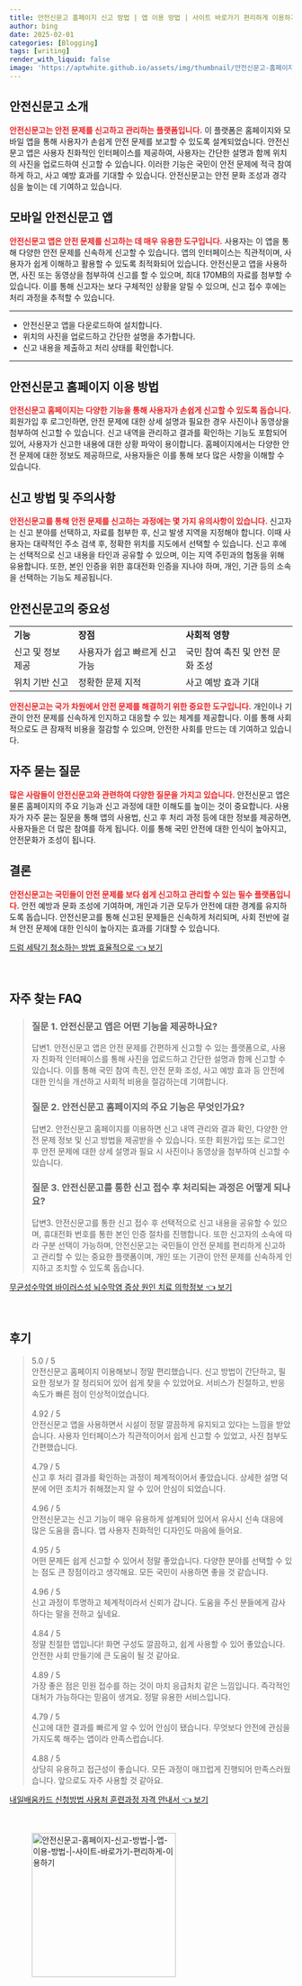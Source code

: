 ```yaml
---
title: 안전신문고 홈페이지 신고 방법 | 앱 이용 방법 | 사이트 바로가기 편리하게 이용하기
author: bing
date: 2025-02-01
categories: [Blogging]
tags: [writing]
render_with_liquid: false
image: 'https://aptwhite.github.io/assets/img/thumbnail/안전신문고-홈페이지-신고-방법-|-앱-이용-방법-|-사이트-바로가기-편리하게-이용하기.webp'
---
```



<h2 id='안전신문고 소개'>안전신문고 소개</h2>

<p><b><span style="color: #ee2323;">안전신문고는 안전 문제를 신고하고 관리하는 플랫폼입니다.</span></b> 이 플랫폼은 홈페이지와 모바일 앱을 통해 사용자가 손쉽게 안전 문제를 보고할 수 있도록 설계되었습니다. 안전신문고 앱은 사용자 친화적인 인터페이스를 제공하여, 사용자는 간단한 설명과 함께 위치의 사진을 업로드하여 신고할 수 있습니다. 이러한 기능은 국민이 안전 문제에 적극 참여하게 하고, 사고 예방 효과를 기대할 수 있습니다. 안전신문고는 안전 문화 조성과 경각심을 높이는 데 기여하고 있습니다.</p>

<h2 id='모바일 안전신문고 앱'>모바일 안전신문고 앱</h2>

<p><b><span style="color: #ee2323;">안전신문고 앱은 안전 문제를 신고하는 데 매우 유용한 도구입니다.</span></b> 사용자는 이 앱을 통해 다양한 안전 문제를 신속하게 신고할 수 있습니다. 앱의 인터페이스는 직관적이며, 사용자가 쉽게 이해하고 활용할 수 있도록 최적화되어 있습니다. 안전신문고 앱을 사용하면, 사진 또는 동영상을 첨부하여 신고를 할 수 있으며, 최대 170MB의 자료를 첨부할 수 있습니다. 이를 통해 신고자는 보다 구체적인 상황을 알릴 수 있으며, 신고 접수 후에는 처리 과정을 추적할 수 있습니다.</p>

<hr />

<ul>
    <li>안전신문고 앱을 다운로드하여 설치합니다.</li>
    <li>위치의 사진을 업로드하고 간단한 설명을 추가합니다.</li>
    <li>신고 내용을 제출하고 처리 상태를 확인합니다.</li>
</ul>

<hr />

<h2 id='안전신문고 홈페이지 이용 방법'>안전신문고 홈페이지 이용 방법</h2>

<p><b><span style="color: #ee2323;">안전신문고 홈페이지는 다양한 기능을 통해 사용자가 손쉽게 신고할 수 있도록 돕습니다.</span></b> 회원가입 후 로그인하면, 안전 문제에 대한 상세 설명과 필요한 경우 사진이나 동영상을 첨부하여 신고할 수 있습니다. 신고 내역을 관리하고 결과를 확인하는 기능도 포함되어 있어, 사용자가 신고한 내용에 대한 상황 파악이 용이합니다. 홈페이지에서는 다양한 안전 문제에 대한 정보도 제공하므로, 사용자들은 이를 통해 보다 많은 사항을 이해할 수 있습니다.</p>

<h2 id='신고 방법 및 주의사항'>신고 방법 및 주의사항</h2>

<p><b><span style="color: #ee2323;">안전신문고를 통해 안전 문제를 신고하는 과정에는 몇 가지 유의사항이 있습니다.</span></b> 신고자는 신고 분야를 선택하고, 자료를 첨부한 후, 신고 발생 지역을 지정해야 합니다. 이때 사용자는 대략적인 주소 검색 후, 정확한 위치를 지도에서 선택할 수 있습니다. 신고 후에는 선택적으로 신고 내용을 타인과 공유할 수 있으며, 이는 지역 주민과의 협동을 위해 유용합니다. 또한, 본인 인증을 위한 휴대전화 인증을 지나야 하며, 개인, 기관 등의 소속을 선택하는 기능도 제공됩니다.</p>

<h2 id='안전신문고의 중요성'>안전신문고의 중요성</h2>

<table>
    <tr>
        <td><b>기능</b></td>
        <td><b>장점</b></td>
        <td><b>사회적 영향</b></td>
    </tr>
    <tr>
        <td>신고 및 정보 제공</td>
        <td>사용자가 쉽고 빠르게 신고 가능</td>
        <td>국민 참여 촉진 및 안전 문화 조성</td>
    </tr>
    <tr>
        <td>위치 기반 신고</td>
        <td>정확한 문제 지적</td>
        <td>사고 예방 효과 기대</td>
    </tr>
</table>

<p><b><span style="color: #ee2323;">안전신문고는 국가 차원에서 안전 문제를 해결하기 위한 중요한 도구입니다.</span></b> 개인이나 기관이 안전 문제를 신속하게 인지하고 대응할 수 있는 체계를 제공합니다. 이를 통해 사회적으로도 큰 잠재적 비용을 절감할 수 있으며, 안전한 사회를 만드는 데 기여하고 있습니다.</p>

<h2 id='자주 묻는 질문'>자주 묻는 질문</h2>

<p><b><span style="color: #ee2323;">많은 사람들이 안전신문고와 관련하여 다양한 질문을 가지고 있습니다.</span></b> 안전신문고 앱은 물론 홈페이지의 주요 기능과 신고 과정에 대한 이해도를 높이는 것이 중요합니다. 사용자가 자주 묻는 질문을 통해 앱의 사용법, 신고 후 처리 과정 등에 대한 정보를 제공하면, 사용자들은 더 많은 참여를 하게 됩니다. 이를 통해 국민 안전에 대한 인식이 높아지고, 안전문화가 조성이 됩니다.</p>

<h2 id='결론'>결론</h2>

<p><b><span style="color: #ee2323;">안전신문고는 국민들이 안전 문제를 보다 쉽게 신고하고 관리할 수 있는 필수 플랫폼입니다.</span></b> 안전 예방과 문화 조성에 기여하며, 개인과 기관 모두가 안전에 대한 경계를 유지하도록 돕습니다. 안전신문고를 통해 신고된 문제들은 신속하게 처리되며, 사회 전반에 걸쳐 안전 문제에 대한 인식이 높아지는 효과를 기대할 수 있습니다.</p>


<p><a class="click-button" title="드럼 세탁기 청소하는 방법 효율적으로" href="https://aptwhite.github.io/posts/%EB%93%9C%EB%9F%BC-%EC%84%B8%ED%83%81%EA%B8%B0-%EC%B2%AD%EC%86%8C%ED%95%98%EB%8A%94-%EB%B0%A9%EB%B2%95-%ED%9A%A8%EC%9C%A8%EC%A0%81%EC%9C%BC%EB%A1%9C/" rel="dofollow">드럼 세탁기 청소하는 방법 효율적으로 👈 보기</a></p><br>
<h2 id='자주_찾는_FAQ'>자주 찾는 FAQ</h2>
<div itemscope="" itemtype="https://schema.org/FAQPage"> 
<blockquote> 
<div itemscope="" itemprop="mainEntity" itemtype="https://schema.org/Question"> 
<h3 itemprop="name">질문 1. 안전신문고 앱은 어떤 기능을 제공하나요?</h3> 
<div itemscope="" itemprop="acceptedAnswer" itemtype="https://schema.org/Answer"> 
<span itemprop="text"> 
<p>답변1. 안전신문고 앱은 안전 문제를 간편하게 신고할 수 있는 플랫폼으로, 사용자 친화적 인터페이스를 통해 사진을 업로드하고 간단한 설명과 함께 신고할 수 있습니다. 이를 통해 국민 참여 촉진, 안전 문화 조성, 사고 예방 효과 등 안전에 대한 인식을 개선하고 사회적 비용을 절감하는데 기여합니다.</p> 
</span> 
</div> 
</div> 
<div itemscope="" itemprop="mainEntity" itemtype="https://schema.org/Question"> 
<h3 itemprop="name">질문 2. 안전신문고 홈페이지의 주요 기능은 무엇인가요?</h3> 
<div itemscope="" itemprop="acceptedAnswer" itemtype="https://schema.org/Answer"> 
<span itemprop="text"> 
<p>답변2. 안전신문고 홈페이지를 이용하면 신고 내역 관리와 결과 확인, 다양한 안전 문제 정보 및 신고 방법을 제공받을 수 있습니다. 또한 회원가입 또는 로그인 후 안전 문제에 대한 상세 설명과 필요 시 사진이나 동영상을 첨부하여 신고할 수 있습니다.</p> 
</span> 
</div> 
</div> 
<div itemscope="" itemprop="mainEntity" itemtype="https://schema.org/Question"> 
<h3 itemprop="name">질문 3. 안전신문고를 통한 신고 접수 후 처리되는 과정은 어떻게 되나요?</h3> 
<div itemscope="" itemprop="acceptedAnswer" itemtype="https://schema.org/Answer"> 
<span itemprop="text"> 
<p>답변3. 안전신문고를 통한 신고 접수 후 선택적으로 신고 내용을 공유할 수 있으며, 휴대전화 번호를 통한 본인 인증 절차를 진행합니다. 또한 신고자의 소속에 따라 구분 선택이 가능하며, 안전신문고는 국민들이 안전 문제를 편리하게 신고하고 관리할 수 있는 중요한 플랫폼이며, 개인 또는 기관이 안전 문제를 신속하게 인지하고 조치할 수 있도록 돕습니다.</p> 
</span> 
</div> 
</div> 
</blockquote> 
</div>
<p><a class="click-button" title="무균성수막염 바이러스성 뇌수막염 증상 원인 치료 의학정보" href="https://aptwhite.github.io/posts/%EB%AC%B4%EA%B7%A0%EC%84%B1%EC%88%98%EB%A7%89%EC%97%BC-%EB%B0%94%EC%9D%B4%EB%9F%AC%EC%8A%A4%EC%84%B1-%EB%87%8C%EC%88%98%EB%A7%89%EC%97%BC-%EC%A6%9D%EC%83%81-%EC%9B%90%EC%9D%B8-%EC%B9%98%EB%A3%8C-%EC%9D%98%ED%95%99%EC%A0%95%EB%B3%B4/" rel="dofollow">무균성수막염 바이러스성 뇌수막염 증상 원인 치료 의학정보 👈 보기</a></p><br>
<h2 id='후기'>후기</h2>
<div itemscope itemtype="https://schema.org/Product">
  <blockquote>
  <div itemprop="review" itemscope itemtype="https://schema.org/Review">
      <div itemprop="reviewRating" itemscope itemtype="https://schema.org/Rating"> <span itemprop="ratingValue">5.0</span> / <span itemprop="bestRating">5</span> </div>
      <span itemprop="reviewBody">안전신문고 홈페이지 이용해보니 정말 편리했습니다. 신고 방법이 간단하고, 필요한 정보가 잘 정리되어 있어 쉽게 찾을 수 있었어요. 서비스가 친절하고, 반응 속도가 빠른 점이 인상적이었습니다.</span>
  </div>
  <br>
  <div itemprop="review" itemscope itemtype="https://schema.org/Review">
      <div itemprop="reviewRating" itemscope itemtype="https://schema.org/Rating"> <span itemprop="ratingValue">4.92</span> / <span itemprop="bestRating">5</span> </div>
      <span itemprop="reviewBody">안전신문고 앱을 사용하면서 시설이 정말 깔끔하게 유지되고 있다는 느낌을 받았습니다. 사용자 인터페이스가 직관적이어서 쉽게 신고할 수 있었고, 사진 첨부도 간편했습니다.</span>
  </div>
  <br>
  <div itemprop="review" itemscope itemtype="https://schema.org/Review">
      <div itemprop="reviewRating" itemscope itemtype="https://schema.org/Rating"> <span itemprop="ratingValue">4.79</span> / <span itemprop="bestRating">5</span> </div>
      <span itemprop="reviewBody">신고 후 처리 결과를 확인하는 과정이 체계적이어서 좋았습니다. 상세한 설명 덕분에 어떤 조치가 취해졌는지 알 수 있어 안심이 되었습니다.</span>
  </div>
  <br>
  <div itemprop="review" itemscope itemtype="https://schema.org/Review">
      <div itemprop="reviewRating" itemscope itemtype="https://schema.org/Rating"> <span itemprop="ratingValue">4.96</span> / <span itemprop="bestRating">5</span> </div>
      <span itemprop="reviewBody">안전신문고는 신고 기능이 매우 유용하게 설계되어 있어서 유사시 신속 대응에 많은 도움을 줍니다. 앱 사용자 친화적인 디자인도 마음에 들어요.</span>
  </div>
  <br>
  <div itemprop="review" itemscope itemtype="https://schema.org/Review">
      <div itemprop="reviewRating" itemscope itemtype="https://schema.org/Rating"> <span itemprop="ratingValue">4.95</span> / <span itemprop="bestRating">5</span> </div>
      <span itemprop="reviewBody">어떤 문제든 쉽게 신고할 수 있어서 정말 좋았습니다. 다양한 분야를 선택할 수 있는 점도 큰 장점이라고 생각해요. 모든 국민이 사용하면 좋을 것 같습니다.</span>
  </div>
  <br>
  <div itemprop="review" itemscope itemtype="https://schema.org/Review">
      <div itemprop="reviewRating" itemscope itemtype="https://schema.org/Rating"> <span itemprop="ratingValue">4.96</span> / <span itemprop="bestRating">5</span> </div>
      <span itemprop="reviewBody">신고 과정이 투명하고 체계적이라서 신뢰가 갑니다. 도움을 주신 분들에게 감사하다는 말을 전하고 싶네요.</span>
  </div>
  <br>
  <div itemprop="review" itemscope itemtype="https://schema.org/Review">
      <div itemprop="reviewRating" itemscope itemtype="https://schema.org/Rating"> <span itemprop="ratingValue">4.84</span> / <span itemprop="bestRating">5</span> </div>
      <span itemprop="reviewBody">정말 친절한 앱입니다! 화면 구성도 깔끔하고, 쉽게 사용할 수 있어 좋았습니다. 안전한 사회 만들기에 큰 도움이 될 것 같아요.</span>
  </div>
  <br>
  <div itemprop="review" itemscope itemtype="https://schema.org/Review">
      <div itemprop="reviewRating" itemscope itemtype="https://schema.org/Rating"> <span itemprop="ratingValue">4.89</span> / <span itemprop="bestRating">5</span> </div>
      <span itemprop="reviewBody">가장 좋은 점은 민원 접수를 하는 것이 마치 응급처치 같은 느낌입니다. 즉각적인 대처가 가능하다는 믿음이 생겨요. 정말 유용한 서비스입니다.</span>
  </div>
  <br>
  <div itemprop="review" itemscope itemtype="https://schema.org/Review">
      <div itemprop="reviewRating" itemscope itemtype="https://schema.org/Rating"> <span itemprop="ratingValue">4.79</span> / <span itemprop="bestRating">5</span> </div>
      <span itemprop="reviewBody">신고에 대한 결과를 빠르게 알 수 있어 안심이 됐습니다. 무엇보다 안전에 관심을 가지도록 해주는 앱이라 만족스럽습니다.</span>
  </div>
  <br>
  <div itemprop="review" itemscope itemtype="https://schema.org/Review">
      <div itemprop="reviewRating" itemscope itemtype="https://schema.org/Rating"> <span itemprop="ratingValue">4.88</span> / <span itemprop="bestRating">5</span> </div>
      <span itemprop="reviewBody">상당히 유용하고 접근성이 좋습니다. 모든 과정이 매끄럽게 진행되어 만족스러웠습니다. 앞으로도 자주 사용할 것 같아요.</span>
  </div>
  </blockquote>
</div>
<p><a class="click-button" title="내일배움카드 신청방법 사용처 훈련과정 자격 안내서" href="https://aptwhite.github.io/posts/%EB%82%B4%EC%9D%BC%EB%B0%B0%EC%9B%80%EC%B9%B4%EB%93%9C-%EC%8B%A0%EC%B2%AD%EB%B0%A9%EB%B2%95-%EC%82%AC%EC%9A%A9%EC%B2%98-%ED%9B%88%EB%A0%A8%EA%B3%BC%EC%A0%95-%EC%9E%90%EA%B2%A9-%EC%95%88%EB%82%B4%EC%84%9C/" rel="dofollow">내일배움카드 신청방법 사용처 훈련과정 자격 안내서 👈 보기</a></p><br>
<figure class="image"><img src="https://aptwhite.github.io/assets/img/thumbnail/안전신문고-홈페이지-신고-방법-|-앱-이용-방법-|-사이트-바로가기-편리하게-이용하기.webp" alt="안전신문고-홈페이지-신고-방법-|-앱-이용-방법-|-사이트-바로가기-편리하게-이용하기" width="256" height="256"></figure>